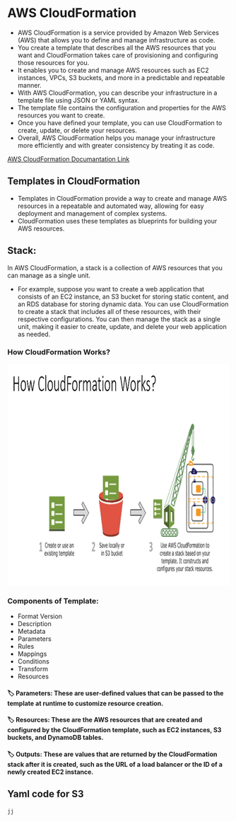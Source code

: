 # AWS CloudFormation
* AWS CloudFormation is a service provided by Amazon Web Services (AWS) that allows you to define and manage infrastructure as code. 
* You create a template that describes all the AWS resources that you want and CloudFormation takes care of provisioning and configuring those resources for you.
* It enables you to create and manage AWS resources such as EC2 instances, VPCs, S3 buckets, and more in a predictable and repeatable manner.
* With AWS CloudFormation, you can describe your infrastructure in a template file using JSON or YAML syntax. 
* The template file contains the configuration and properties for the AWS resources you want to create. 
* Once you have defined your template, you can use CloudFormation to create, update, or delete your resources.
* Overall, AWS CloudFormation helps you manage your infrastructure more efficiently and with greater consistency by treating it as code.

[AWS CloudFormation Documantation Link](https://docs.aws.amazon.com/AWSCloudFormation/latest/UserGuide/aws-template-resource-type-ref.html)

## Templates in CloudFormation
* Templates in CloudFormation provide a way to create and manage AWS resources in a repeatable and automated way, allowing for easy deployment and management of complex systems. 
* CloudFormation uses these templates as blueprints for building your AWS resources.

## Stack:
In AWS CloudFormation, a stack is a collection of AWS resources that you can manage as a single unit.
* For example, suppose you want to create a web application that consists of an EC2 instance, an S3 bucket for storing static content, and an RDS database for storing dynamic data. You can use CloudFormation to create a stack that includes all of these resources, with their respective configurations. You can then manage the stack as a single unit, making it easier to create, update, and delete your web application as needed.

### How CloudFormation Works?
<!-- ![T](https://github.com/vaibhavkapase1302/AWS-Services/blob/main/CloudFormation/How%20CloudFormation%20Works.png) -->
<img src="https://github.com/vaibhavkapase1302/AWS-Services/blob/main/CloudFormation/How%20CloudFormation%20Works.png" alt="GitHub Logo" width="800" height="500">

### Components of Template:
* Format Version 
* Description
* Metadata
* Parameters
* Rules
* Mappings
* Conditions
* Transform
* Resources

#### 🏷️ Parameters: These are user-defined values that can be passed to the template at runtime to customize resource creation.
#### 🏷️ Resources: These are the AWS resources that are created and configured by the CloudFormation template, such as EC2 instances, S3 buckets, and DynamoDB tables.
#### 🏷️ Outputs: These are values that are returned by the CloudFormation stack after it is created, such as the URL of a load balancer or the ID of a newly created EC2 instance.

## Yaml code for S3
```js
jj
```

## 
